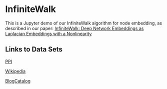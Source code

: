 # InfiniteWalk

This is a Jupyter demo of our InfiniteWalk algorithm for node embedding, as described in our paper:
[InfiniteWalk: Deep Network Embeddings as Laplacian Embeddings with a Nonlinearity](https://arxiv.org/abs/2006.00094)

## Links to Data Sets

[PPI](http://snap.stanford.edu/node2vec/Homo_sapiens.mat)

[Wikipedia](http://snap.stanford.edu/node2vec/POS.mat)

[BlogCatalog](http://leitang.net/code/social-dimension/data/blogcatalog.mat)
